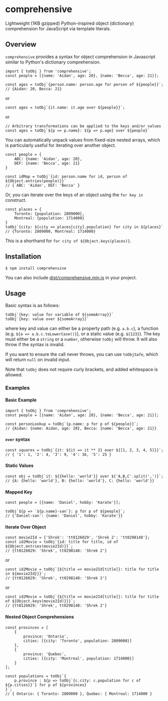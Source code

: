 # comprehensive
Lightweight (1KB gzipped) Python-inspired object (dictionary) comprehension for JavaScript via template literals.

## Overview
`comprehensive` provides a syntax for object comprehension in Javascript similar to Python's dictionary comprehension.

```
import { toObj } from 'comprehensive';
const people = [{name: 'Aidan', age: 20}, {name: 'Becca', age: 21}];

const ages = toObj`{person.name: person.age for person of ${people}}`;
// {Aidan: 20, Becca: 21}
```

or

```
const ages = toObj`{it.name: it.age over ${people}}`;
```

or

```
// Arbitrary transformations can be applied to the keys and/or values
const ages = toObj`${p => p.name}: ${p => p.age} over ${people}`
```

You can automatically unpack values from fixed-size nested arrays, which is particularly useful for iterating over another object.

```
const people = {
    ABC: {name: 'Aidan', age: 20},
    DEF: {name: 'Becca', age: 21}
}

const idMap = toObj`{id: person.name for id, person of ${Object.entries(people)}}`
// { ABC: 'Aidan', DEF: 'Becca' }
```

Or, you can iterate over the keys of an object using the `for key in` construct.

```
const places = {
    Toronto: {population: 2809000}, 
    Montreal: {population: 1714000}
}
toObj`{city: ${city => places[city].population} for city in ${places}`
// {Toronto: 2809000, Montreal: 1714000}
```

This is a shorthand for `for city of ${Object.keys(places)}`.

## Installation
```
$ npm install comprehensive
```

You can also include [dist/comprehensive.min.js](https://github.com/aoldershaw/comprehensive/blob/master/dist/comprehensive.min.js) in your project.

## Usage
Basic syntax is as follows:
```
toObj`{key: value for variable of ${someArray}}`
toObj`{key: value over ${someArray}}`
```

where key and value can either be a property path (e.g. `a.b.c`), a function (e.g. `${a => a.b.c.toLowerCase()}`), or a static value (e.g. `${123}`). The key must either be a `string` or a `number`, otherwise `toObj` will throw. It will also throw if the syntax is invalid.

If you want to ensure the call never throws, you can use `toObjSafe`, which will return `null` on invalid input.

Note that `toObj` does not require curly brackets, and added whitespace is allowed.

### Examples
#### Basic Example
```
import { toObj } from 'comprehensive';
const people = [{name: 'Aidan', age: 20}, {name: 'Becca', age: 21}];

const personLookup = toObj`{p.name: p for p of ${people}}`;
// {Aidan: {name: Aidan, age: 20}, Becca: {name: 'Becca', age: 21}}
```

#### `over` syntax
```
const squares = toObj`{it: ${it => it ** 2} over ${[1, 2, 3, 4, 5]}}`;
// { '1': 1, '2': 4, '3': 9, '4': 16, '5': 25 }
```

#### Static Values
```
const obj = toObj`it: ${{hello: 'world'}} over ${'A,B,C'.split(',')}`;
// {A: {hello: 'world'}, B: {hello: 'world'}, C: {hello: 'world'}}
```

#### Mapped Key
```
const people = [{name: 'Daniel', hobby: 'Karate'}];

toObj`${p => `${p.name}-san`}: p for p of ${people}`;
// {'Daniel-san': {name: 'Daniel', hobby: 'Karate'}}
```

#### Iterate Over Object
```
const movie2Id = {'Shrek': 'tt0126029', 'Shrek 2': 'tt0298148'};
const id2Movie = toObj`{id: title for title, id of ${Object.entries(movie2Id)}}`;
// {tt0126029: 'Shrek', tt0298148: 'Shrek 2'}
```

or

```
const id2Movie = toObj`{${title => movie2Id[title]}: title for title in ${movie2Id}}}`;
// {tt0126029: 'Shrek', tt0298148: 'Shrek 2'}
```

or

```
const id2Movie = toObj`{${title => movie2Id[title]}: title for title of ${Object.keys(movie2Id)}}}`;
// {tt0126029: 'Shrek', tt0298148: 'Shrek 2'}
```

#### Nested Object Comprehensions
```
const provinces = [
    {
        province: 'Ontario',
        cities: [{city: 'Toronto', population: 2809000}]
    },
    {
        province: 'Quebec',
        cities: [{city: 'Montreal', population: 1714000}]
    }
];

const populations = toObj`{
    p.province : ${p => toObj`{c.city: c.population for c of ${p.cities}}`} for p of ${provinces}
}`;
// { Ontario: { Toronto: 2809000 }, Quebec: { Montreal: 1714000 }
```